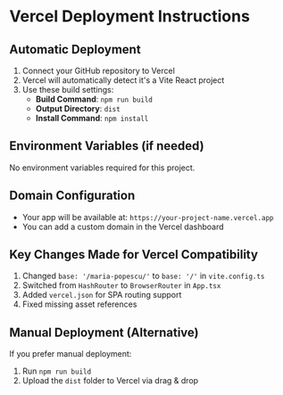 # Vercel Deployment Instructions

## Automatic Deployment

1. Connect your GitHub repository to Vercel
2. Vercel will automatically detect it's a Vite React project
3. Use these build settings:
   - **Build Command**: `npm run build`
   - **Output Directory**: `dist`
   - **Install Command**: `npm install`

## Environment Variables (if needed)
No environment variables required for this project.

## Domain Configuration
- Your app will be available at: `https://your-project-name.vercel.app`
- You can add a custom domain in the Vercel dashboard

## Key Changes Made for Vercel Compatibility
1. Changed `base: '/maria-popescu/'` to `base: '/'` in `vite.config.ts`
2. Switched from `HashRouter` to `BrowserRouter` in `App.tsx`
3. Added `vercel.json` for SPA routing support
4. Fixed missing asset references

## Manual Deployment (Alternative)
If you prefer manual deployment:
1. Run `npm run build`
2. Upload the `dist` folder to Vercel via drag & drop